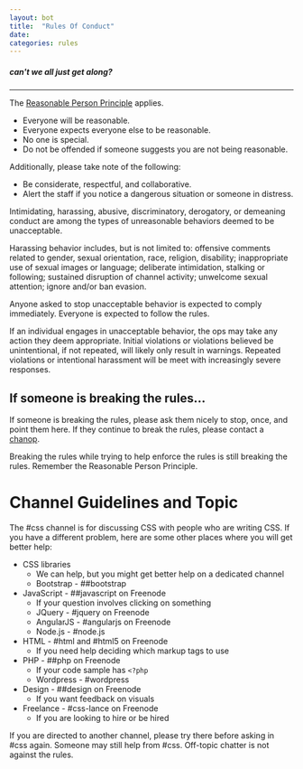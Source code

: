 ```yaml
---
layout: bot
title:  "Rules Of Conduct"
date:
categories: rules
---
```


##### can't we all just get along?

---

The [Reasonable Person Principle](http://www.cs.cmu.edu/~weigand/staff/) applies.

* Everyone will be reasonable.
* Everyone expects everyone else to be reasonable.
* No one is special.
* Do not be offended if someone suggests you are not being reasonable.

Additionally, please take note of the following:

* Be considerate, respectful, and collaborative.
* Alert the staff if you notice a dangerous situation or someone in distress.

Intimidating, harassing, abusive, discriminatory, derogatory, or demeaning conduct are among the types of unreasonable behaviors deemed to be unacceptable.

Harassing behavior includes, but is not limited to: offensive comments related to gender, sexual orientation, race, religion, disability; inappropriate use of sexual images or language; deliberate intimidation, stalking or following; sustained disruption of channel activity; unwelcome sexual attention; ignore and/or ban evasion.

Anyone asked to stop unacceptable behavior is expected to comply immediately. Everyone is expected to follow the rules.

If an individual engages in unacceptable behavior, the ops may take any action they deem appropriate. Initial violations or violations believed be unintentional, if not repeated, will likely only result in warnings. Repeated violations or intentional harassment will be meet with increasingly severe responses.

## If someone is breaking the rules…

If someone is breaking the rules, please ask them nicely to stop, once, and point them here. If they continue to break the rules, please contact a [chanop](/about/ops.html).

Breaking the rules while trying to help enforce the rules is still breaking the rules. Remember the Reasonable Person Principle.

# Channel Guidelines and Topic

The #css channel is for discussing CSS with people who are writing CSS. If you have a different problem, here are some other places where you will get better help:

* CSS libraries
    * We can help, but you might get better help on a dedicated channel
    * Bootstrap - ##bootstrap
* JavaScript - ##javascript on Freenode
    * If your question involves clicking on something
    * JQuery - #jquery on Freenode
    * AngularJS - #angularjs on Freenode
    * Node.js - #node.js
* HTML - #html and #html5 on Freenode
    * If you need help deciding which markup tags to use
* PHP - ##php on Freenode
    * If your code sample has `<?php`
    * Wordpress - #wordpress
* Design - ##design on Freenode
    * If you want feedback on visuals
* Freelance - #css-lance on Freenode
    * If you are looking to hire or be hired

If you are directed to another channel, please try there before asking in #css again. Someone may still help from #css. Off-topic chatter is not against the rules.